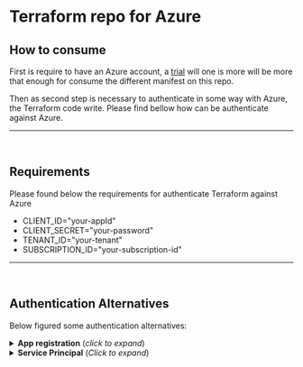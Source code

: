 # Terraform repo for Azure

## How to consume

First is require to have an Azure account, a [trial](https://azure.microsoft.com/es-mx/free/search/?ef_id=_k_Cj0KCQjwmMayBhDuARIsAM9HM8cJQCaGc5d4sDgHU-RJIT3e2CJQNVuJiqtwjkgJBxYjcyKs-HGEFXEaAts0EALw_wcB_k_&OCID=AIDcmm8iiz2htt_SEM__k_Cj0KCQjwmMayBhDuARIsAM9HM8cJQCaGc5d4sDgHU-RJIT3e2CJQNVuJiqtwjkgJBxYjcyKs-HGEFXEaAts0EALw_wcB_k_&gad_source=1&gclid=Cj0KCQjwmMayBhDuARIsAM9HM8cJQCaGc5d4sDgHU-RJIT3e2CJQNVuJiqtwjkgJBxYjcyKs-HGEFXEaAts0EALw_wcB) will one is more will be more that enough for consume the different manifest on this repo.

Then as second step is necessary to authenticate in some way with Azure, the Terraform code write. Please find bellow how can be authenticate against Azure.

<hr />
<br />

## Requirements

Please found below the requirements for authenticate Terraform against Azure

- CLIENT_ID="your-appId"
- CLIENT_SECRET="your-password"
- TENANT_ID="your-tenant"
- SUBSCRIPTION_ID="your-subscription-id"

<hr />
<br />

## Authentication Alternatives

Below figured some authentication alternatives:

<details>
<summary><b>App registration</b> (<i>click to expand</i>)</summary>

> Once you already have access to your account it´s necessary dive on Azure portal and search by "App Registrations"

| Step 1 | Step 2 |
| :-: | :-: |
| ![Azure-Search_app_registrations](./img/Azure-Search_app_registrations.png) |  ![Azure-Create_app_registrations](./img/Azure-Create_app_registrations.png) |

> Then you will have to create an App Registration, click on Register an application and then follow the instructions

![Azure-Register_app_registrations](./img/Azure-Register_app_registrations.png)

> After that we will have created our application and that will provide part of the necessary information to authenticate against Azure:

| Information Required | Capture |
| - | :-: |
| - subscription_id <br /> - client_id <br />- tenant_id | ![Azure-Info_app_registrations](./img/Azure-Info_app_registrations.png) |

> It´s valid to clarify that for each App Registration made is required to create a **Client Credential** where figured "**Add a certificate or secret**" (_check the below screenshot_)

| Step 1 | Step 2 |
| :-: | :-: |
| ![Azure-ClientCredential_app_registration](./img/Azure-ClientCredential_app_registration.png) | ![Azure-ClientCredential_app_registrations_1](./img/Azure-ClientCredential_app_registrations_1.png) |

> This action will give us the last information required

![Azure-ClientSecret_app_registration.png](./img/Azure-ClientSecret_app_registration.png)

</details>
<details>
<summary><b>Service Principal</b> (<i>Click to expand</i>)</summary>

**Create a Service Principal**

1. Download [Azure CLI](https://learn.microsoft.com/en-us/cli/azure/install-azure-cli)

1. Login Azure CLI

    ```
    az login
    ```

1. Create Service Principal execution the following command:

    ```
    az ad sp create-for-rbac --name "<service-principal-name>" --role="Contributor" --scopes="/subscriptions/<subscription-id>"
    ```

    > _This command will output the necessary information (appId, tenant, password)._

    ![az-cli_sp_creation](./img/az-cli_sp_creation.png)

</details>
